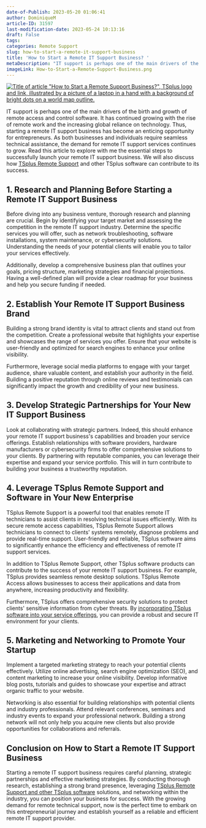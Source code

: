 ```yaml
---
date-of-Publish: 2023-05-20 01:06:41
author: DominiqueM
article-ID: 31597
last-modification-date: 2023-05-24 10:13:16
draft: False
tags: 
categories: Remote Support
slug: how-to-start-a-remote-it-support-business
title: 'How to Start a Remote IT Support Business? '
metaDescription: "IT support is perhaps one of the main drivers of the birth and growth of remote access. So, how to start a remote IT support business?"
imageLink: How-to-Start-a-Remote-Support-Business.png
---
```

[![Title of article "How to Start a Remote Support Business?", TSplus logo and link, illustrated by a picture of a laptop in a hand with a background of bright dots on a world map outline.](/images/How-to-Start-a-Remote-Support-Business.png)](https://tsplus.net/remote-support/) 

IT support is perhaps one of the main drivers of the birth and growth of remote access and control software. It has continued growing with the rise of remote work and the increasing global reliance on technology. Thus, starting a remote IT support business has become an enticing opportunity for entrepreneurs. As both businesses and individuals require seamless technical assistance, the demand for remote IT support services continues to grow. Read this article to explore with me the essential steps to successfully launch your remote IT support business. We will also discuss how [TSplus Remote Support](https://tsplus.net/remote-support/) and other TSplus software can contribute to its success.
## 1. Research and Planning Before Starting a Remote IT Support Business


Before diving into any business venture, thorough research and planning are crucial. Begin by identifying your target market and assessing the competition in the remote IT support industry. Determine the specific services you will offer, such as network troubleshooting, software installations, system maintenance, or cybersecurity solutions. Understanding the needs of your potential clients will enable you to tailor your services effectively.


Additionally, develop a comprehensive business plan that outlines your goals, pricing structure, marketing strategies and financial projections. Having a well-defined plan will provide a clear roadmap for your business and help you secure funding if needed.


## 2. Establish Your Remote IT Support Business Brand


Building a strong brand identity is vital to attract clients and stand out from the competition. Create a professional website that highlights your expertise and showcases the range of services you offer. Ensure that your website is user-friendly and optimized for search engines to enhance your online visibility.


Furthermore, leverage social media platforms to engage with your target audience, share valuable content, and establish your authority in the field. Building a positive reputation through online reviews and testimonials can significantly impact the growth and credibility of your new business.


## 3. Develop Strategic Partnerships for Your New IT Support Business


Look at collaborating with strategic partners. Indeed, this should enhance your remote IT support business's capabilities and broaden your service offerings. Establish relationships with software providers, hardware manufacturers or cybersecurity firms to offer comprehensive solutions to your clients. By partnering with reputable companies, you can leverage their expertise and expand your service portfolio. This will in turn contribute to building your business a trustworthy reputation.


## 4. Leverage TSplus Remote Support and Software in Your New Enterprise


TSplus Remote Support is a powerful tool that enables remote IT technicians to assist clients in resolving technical issues efficiently. With its secure remote access capabilities, TSplus Remote Support allows technicians to connect to clients' systems remotely, diagnose problems and provide real-time support. User-friendly and reliable, TSplus software aims to significantly enhance the efficiency and effectiveness of remote IT support services.


In addition to TSplus Remote Support, other TSplus software products can contribute to the success of your remote IT support business. For example, TSplus provides seamless remote desktop solutions. TSplus Remote Access allows businesses to access their applications and data from anywhere, increasing productivity and flexibility.


Furthermore, TSplus offers comprehensive security solutions to protect clients' sensitive information from cyber threats. By [incorporating TSplus software into your service offerings](https://tsplus.net/partner-program/), you can provide a robust and secure IT environment for your clients.


## 5. Marketing and Networking to Promote Your Startup


Implement a targeted marketing strategy to reach your potential clients effectively. Utilize online advertising, search engine optimization (SEO), and content marketing to increase your online visibility. Develop informative blog posts, tutorials and guides to showcase your expertise and attract organic traffic to your website.


Networking is also essential for building relationships with potential clients and industry professionals. Attend relevant conferences, seminars and industry events to expand your professional network. Building a strong network will not only help you acquire new clients but also provide opportunities for collaborations and referrals.


## Conclusion on How to Start a Remote IT Support Business


Starting a remote IT support business requires careful planning, strategic partnerships and effective marketing strategies. By conducting thorough research, establishing a strong brand presence, leveraging [TSplus Remote Support and other TSplus software](https://tsplus.net/) solutions, and networking within the industry, you can position your business for success. With the growing demand for remote technical support, now is the perfect time to embark on this entrepreneurial journey and establish yourself as a reliable and efficient remote IT support provider.


